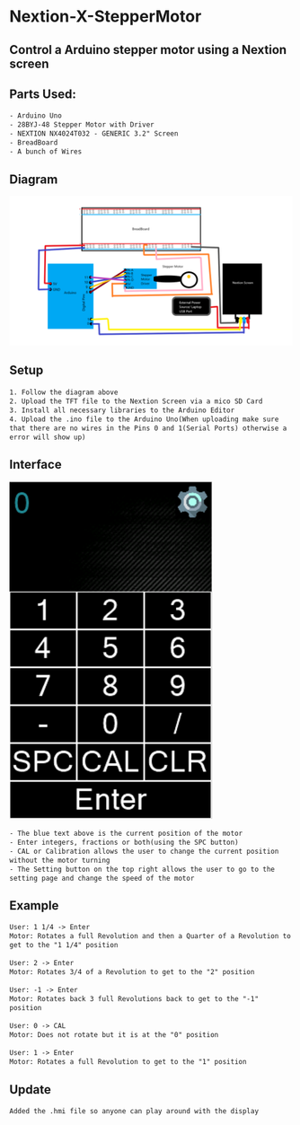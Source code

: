 # Nextion-X-StepperMotor
## Control a Arduino stepper motor using a Nextion screen

## Parts Used:
	- Arduino Uno
	- 28BYJ-48 Stepper Motor with Driver
	- NEXTION NX4024T032 - GENERIC 3.2" Screen
	- BreadBoard
	- A bunch of Wires

## Diagram
![Diagram](diagram.png)

## Setup
	1. Follow the diagram above
	2. Upload the TFT file to the Nextion Screen via a mico SD Card
	3. Install all necessary libraries to the Arduino Editor
	4. Upload the .ino file to the Arduino Uno(When uploading make sure that there are no wires in the Pins 0 and 1(Serial Ports) otherwise a error will show up)

## Interface
![Interface](interface.PNG)
	
	- The blue text above is the current position of the motor
	- Enter integers, fractions or both(using the SPC button)
	- CAL or Calibration allows the user to change the current position without the motor turning
	- The Setting button on the top right allows the user to go to the setting page and change the speed of the motor

## Example
	User: 1 1/4 -> Enter
	Motor: Rotates a full Revolution and then a Quarter of a Revolution to get to the "1 1/4" position
	
	User: 2 -> Enter
	Motor: Rotates 3/4 of a Revolution to get to the "2" position
	
	User: -1 -> Enter
	Motor: Rotates back 3 full Revolutions back to get to the "-1" position 
	
	User: 0 -> CAL
	Motor: Does not rotate but it is at the "0" position
	
	User: 1 -> Enter
	Motor: Rotates a full Revolution to get to the "1" position
	
## Update
	Added the .hmi file so anyone can play around with the display
